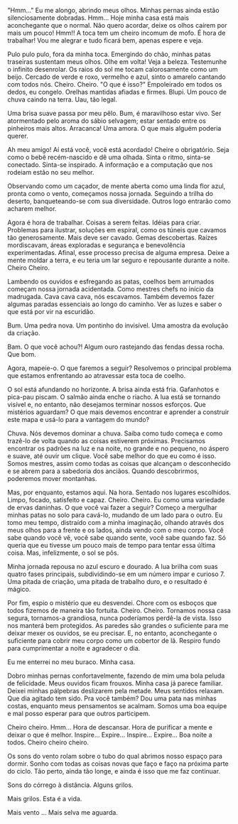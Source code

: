 
"Hmm..." Eu me alongo, abrindo meus olhos. Minhas pernas ainda estão silenciosamente dobradas. Hmm... Hoje minha casa está mais aconchegante que o normal. Não quero acordar, deixe os olhos caírem por mais um pouco! Hmm!! A toca tem um cheiro incomum de mofo. É hora de trabalhar! Vou me alegrar e tudo ficará bem, apenas espere e veja.

Pulo pulo pulo, fora da minha toca. Emergindo do chão, minhas patas traseiras sustentam meus olhos. Olhe em volta! Veja a beleza. Testemunhe o infinito desenrolar. Os raios do sol me tocam calorosamente como um beijo. Cercado de verde e roxo, vermelho e azul, sinto o amarelo cantando com todos nós. Cheiro. Cheiro. "O que é isso?" Empoleirado em todos os dedos, eu congelo. Orelhas mantidas afiadas e firmes. Blupi. Um pouco de chuva caindo na terra. Uau, tão legal.

Uma brisa suave passa por meu pêlo. Bum, é maravilhoso estar vivo. Ser atormentado pelo aroma do sábio selvagem; estar sentado entre os pinheiros mais altos. Arracanca! Uma amora. O que mais alguém poderia querer.

Ah meu amigo! Aí está você, você está acordado! Cheire o obrigatório. Seja como o bebê recém-nascido e dê uma olhada. Sinta o ritmo, sinta-se conectado. Sinta-se inspirado. A informação e a computação que nos rodeiam estão no seu melhor.

Observando como um caçador, de mente aberta como uma linda flor azul, pronta como o vento, começamos nossa jornada. Seguindo a trilha do deserto, banqueteando-se com sua diversidade. Outros logo entrarão como acharem melhor.

Agora é hora de trabalhar. Coisas a serem feitas. Idéias para criar. Problemas para ilustrar, soluções em espiral, como os túneis que cavamos tão generosamente. Mais deve ser cavado. Gemas descobertas. Raízes mordiscavam, áreas exploradas e segurança e benevolência experimentadas. Afinal, esse processo precisa de alguma empresa. Deixe a mente moldar a terra, e eu teria um lar seguro e repousante durante a noite. Cheiro Cheiro.

Lambendo os ouvidos e esfregando as patas, coelhos bem arrumados começam nossa jornada acidentada. Como mestres chefs no início da madrugada. Cava cava cava, nós escavamos. Também devemos fazer algumas paradas essenciais ao longo do caminho. Ver as luzes e saber o que está por vir na escuridão.

Bum. Uma pedra nova. Um pontinho do invisível. Uma amostra da evolução da criação.

Bam. O que você achou?! Algum ouro rastejando das fendas dessa rocha. Que bom.

Agora, mapeie-o. O que faremos a seguir? Resolvemos o principal problema que estamos enfrentando ao atravessar esta toca de coelho.

O sol está afundando no horizonte. A brisa ainda está fria. Gafanhotos e pica-pau piscam. O salmão ainda enche o riacho. A lua está se tornando visível e, no entanto, não desejamos terminar nossos esforços. Que mistérios aguardam? O que mais devemos encontrar e aprender a construir este mapa e usá-lo para a vantagem do mundo?

Chuva. Nós devemos dominar a chuva. Saiba como tudo começa e como trazê-lo de volta quando as coisas estiverem próximas. Precisamos encontrar os padrões na luz e na noite, no grande e no pequeno, no áspero e suave, até ouvir um clique. Você sabe melhor do que eu como é isso. Somos mestres, assim como todas as coisas que alcançam o desconhecido e se abrem para a sabedoria dos anciãos. Quando descobrirmos, poderemos mover montanhas.

Mas, por enquanto, estamos aqui. Na hora. Sentado nos lugares escolhidos. Limpo, focado, satisfeito e capaz. Cheiro. Cheiro. Eu como uma variedade de ervas daninhas. O que você vai fazer a seguir? Começo a mergulhar minhas patas no solo para cavá-lo, mudando de um lado para o outro. Eu tomo meu tempo, distraído com a minha imaginação, olhando através dos meus olhos para a frente e os lados, ainda vendo com o meu corpo. Você sabe quando você vê, você sabe quando sente, você sabe quando faz. Só queria que eu tivesse um pouco mais de tempo para tentar essa última coisa. Mas, infelizmente, o sol se pôs.

Minha jornada repousa no azul escuro e dourado. A lua brilha com suas quatro fases principais, subdividindo-se em um número ímpar e curioso 7. Uma pitada de criação, uma pitada de trabalho duro, e o resultado é mágico.

Por fim, espio o mistério que eu desvendei. Chore com os esboços que todos fizemos de maneira tão fortuita. Cheiro. Cheiro. Tornamos nossa casa segura, tornamos-a grandiosa, nunca poderíamos perdê-la de vista. Isso nos manterá bem protegidos. As paredes são grandes o suficiente para me deixar mexer os ouvidos, se eu precisar. E, no entanto, aconchegante o suficiente para cobrir meu corpo como um cobertor de lã. Respiro fundo para cumprimentar a noite e agradecer o dia.

Eu me enterrei no meu buraco. Minha casa.

Dobro minhas pernas confortavelmente, fazendo de mim uma bola peluda de felicidade. Meus ouvidos ficam frouxos. Minha casa já parece familiar. Deixei minhas pálpebras deslizarem pela metade. Meus sentidos relaxam. Que dia agitado tem sido. Pra você também? Dou uma pata nas minhas costas, enquanto meus pensamentos se acalmam. Somos uma boa equipe e mal posso esperar para que outros participem.

Cheiro cheiro. Hmm... Hora de descansar. Hora de purificar a mente e deixar o que é melhor. Inspire... Expire... Inspire... Expire... Boa noite a todos. Cheiro cheiro cheiro.

Os sons do vento rolam sobre o tubo do qual abrimos nosso espaço para dormir. Sonho com todas as coisas novas que faço e faço na próxima parte do ciclo. Tão perto, ainda tão longe, e ainda é isso que me faz continuar.

Sons do córrego à distância. Alguns grilos.

Mais grilos. Esta é a vida.

Mais vento ... Mais selva me aguarda.

